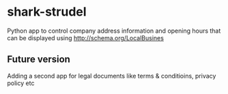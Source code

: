 # shark-strudel
Python app to control company address information and opening hours that can be displayed using http://schema.org/LocalBusines

## Future version
Adding a second app for legal documents like terms & conditioins, privacy policy etc
